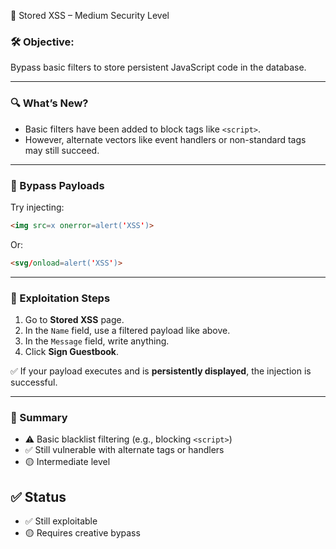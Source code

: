 🐛 Stored XSS – Medium Security Level

### 🛠️ Objective:
Bypass basic filters to store persistent JavaScript code in the database.

---

### 🔍 What’s New?

- Basic filters have been added to block tags like `<script>`.
- However, alternate vectors like event handlers or non-standard tags may still succeed.

---

### 🧪 Bypass Payloads

Try injecting:
```html
<img src=x onerror=alert('XSS')>
````

Or:

```html
<svg/onload=alert('XSS')>
```

---

### 🧭 Exploitation Steps

1. Go to **Stored XSS** page.
2. In the `Name` field, use a filtered payload like above.
3. In the `Message` field, write anything.
4. Click **Sign Guestbook**.

✅ If your payload executes and is **persistently displayed**, the injection is successful.

---

### 🧩 Summary

* ⚠️ Basic blacklist filtering (e.g., blocking `<script>`)
* ✅ Still vulnerable with alternate tags or handlers
* 🟡 Intermediate level

## ✅ Status

* ✅ Still exploitable
* 🟡 Requires creative bypass
